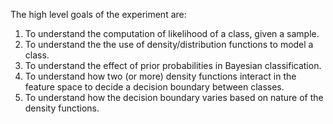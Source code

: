 The high level goals of the experiment are:

 1. To understand the computation of likelihood of a class, given a sample.
 2. To understand the the use of density/distribution functions to model a class.
 3. To understand the effect of prior probabilities in Bayesian classification.
 4. To understand how two (or more) density functions interact in the feature space to decide a decision boundary between classes.
 5. To understand how the decision boundary varies based on nature of the density functions.

